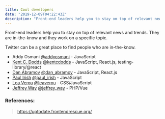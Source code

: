```yaml
---
title: Cool developers
date: "2019-12-09T04:22:43Z"
description: "Front-end leaders help you to stay on top of relevant news and trends."
---
```


Front-end leaders help you to stay on top of relevant news and trends. They are in-the-know and they work on a specific topic.

Twitter can be a great place to find people who are in-the-know.

* Addy Osmani [@addyosmani](https://twitter.com/addyosmani) - JavaScript
* [Kent C. Dodds](https://kentcdodds.com/) [@kentcdodds](https://twitter.com/kentcdodds) - JavaScript, React.js, testing-library/@react
* [Dan Abramov](https://overreacted.io) [@dan_abramov](https://twitter.com/dan_abramov) - JavaScript, React.js
* [Paul Irish](https://www.paulirish.com) [@paul_irish](https://twitter.com/paul_irish) - JavaScript
* [Lea Verou](http://lea.verou.me) [@leaverou](https://twitter.com/leaverou) - CSS/JavaScript
* [Jeffrey Way](https://laracasts.com) [@jeffrey_way](https://twitter.com/jeffrey_way) - PHP/Vue

### References:
> https://uptodate.frontendrescue.org/
